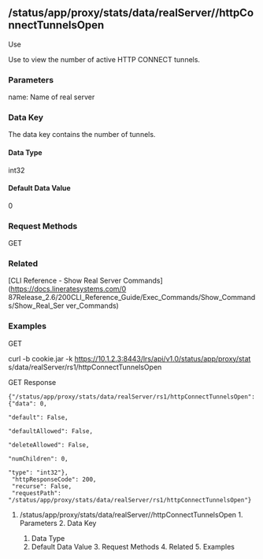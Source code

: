 ## /status/app/proxy/stats/data/realServer/<name>/httpConnectTunnelsOpen

Use

Use to view the number of active HTTP CONNECT tunnels.

### Parameters

name: Name of real server

### Data Key

The data key contains the number of tunnels.

#### Data Type

int32

#### Default Data Value

0

### Request Methods

GET

### Related

[CLI Reference - Show Real Server Commands](https://docs.lineratesystems.com/0
87Release_2.6/200CLI_Reference_Guide/Exec_Commands/Show_Commands/Show_Real_Ser
ver_Commands)

### Examples

GET

curl -b cookie.jar -k https://10.1.2.3:8443/lrs/api/v1.0/status/app/proxy/stat
s/data/realServer/rs1/httpConnectTunnelsOpen

GET Response

    
    {"/status/app/proxy/stats/data/realServer/rs1/httpConnectTunnelsOpen": {"data": 0,
                                                                                  "default": False,
                                                                                  "defaultAllowed": False,
                                                                                  "deleteAllowed": False,
                                                                                  "numChildren": 0,
                                                                                  "type": "int32"},
     "httpResponseCode": 200,
     "recurse": False,
     "requestPath": "/status/app/proxy/stats/data/realServer/rs1/httpConnectTunnelsOpen"}
    

  1. /status/app/proxy/stats/data/realServer/<name>/httpConnectTunnelsOpen
    1. Parameters
    2. Data Key
      1. Data Type
      2. Default Data Value
    3. Request Methods
    4. Related
    5. Examples

